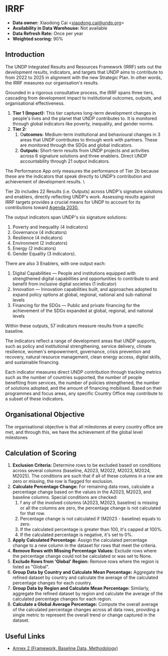 # IRRF

* **Data owner:** Xiaodong Cai \<xiaodong.cai@undp.org>
* **Availability in Data Warehouse:** Not available
* **Data Refresh Rate:** Once per year
* **Weighted scoring:** 90%

## Introduction

The UNDP Integrated Results and Resources Framework (IRRF) sets out the development results, indicators, and targets that UNDP aims to contribute to from 2022 to 2025 in alignment with the new Strategic Plan. In other words, the IRRF measures our organisation's results.

Grounded in a rigorous consultative process, the IRRF spans three tiers, cascading from development impact to institutional outcomes, outputs, and organisational effectiveness.

1. **Tier 1 (Impact):** This tier captures long-term development changes in people's lives and the planet that UNDP contributes to. It is monitored through global indicators like poverty, inequality, and gender norms.
2. **Tier 2:**
   1. O**utcomes:** Medium-term institutional and behavioural changes in 3 areas that UNDP contributes to through work with partners. These are monitored through the SDGs and global indicators.
   2. **Outputs:** Short-term results from UNDP projects and activities across 6 signature solutions and three enablers. Direct UNDP accountability through 21 output indicators.

The Performance App only measures the performance of Tier 2b because these are the indicators that speak directly to UNDP’s contribution and achievement of development results. \\

Tier 2b includes 22 Results (i.e. Outputs) across UNDP's signature solutions and enablers, directly reflecting UNDP's work. Assessing results against IRRF targets provides a crucial means for UNDP to account for its contributions toward [Agenda 2030.](https://www.undp.org/sustainable-development-goals)

The output indicators span UNDP's six signature solutions:

1. Poverty and Inequality (4 indicators)
2. Governance (4 indicators)
3. Resilience (4 indicators)
4. Environment (2 indicators)
5. Energy (2 indicators)
6. Gender Equality (3 indicators).

There are also 3 Enablers, with one output each:

1. Digital Capabilities — People and institutions equipped with strengthened digital capabilities and opportunities to contribute to and benefit from inclusive digital societies (1 indicator)
2. Innovation — Innovation capabilities built, and approaches adopted to expand policy options at global, regional, national and sub-national levels
3. Financing for the SDGs — Public and private financing for the achievement of the SDGs expanded at global, regional, and national levels

Within these outputs, 57 indicators measure results from a specific baseline.

The indicators reflect a range of development areas that UNDP supports, such as policy and institutional strengthening, service delivery, climate resilience, women's empowerment, governance, crisis prevention and recovery, natural resource management, clean energy access, digital skills, and sustainable financing.

Each indicator measures direct UNDP contribution through tracking metrics such as the number of countries supported, the number of people benefiting from services, the number of policies strengthened, the number of solutions adopted, and the amount of financing mobilised. Based on their programmes and focus areas, any specific Country Office may contribute to a subset of these indicators.

## Organisational Objective

The organisational objective is that all milestones at every country office are met, and through this, we have the achievement of the global level milestones

## Calculation of Scoring

1. **Exclusion Criteria:** Determine rows to be excluded based on conditions across several columns (baseline, A2023, M2022, M2023, M2024, M2025). The conditions are such that if all of these columns in a row are zero or missing, the row is flagged for exclusion.
2. **Calculate Percentage Change:** For remaining data rows, calculate a percentage change based on the values in the A2023, M2023, and baseline columns.  Special conditions are checked:&#x20;
   1. f any of the involved columns (A2023, M2023, baseline) is missing or all the columns are zero, the percentage change is not calculated for that row.&#x20;
   2. Percentage change is not calculated if (M2023 - baseline) equals to zero.&#x20;
   3. If the calculated percentage is greater than 100, it's capped at 100%.&#x20;
   4. If the calculated percentage is negative, it's set to 0%.
3. **Apply Calculated Percentage:** Assign the calculated percentage change to a new column in the dataset for rows that meet the criteria.
4. **Remove Rows with Missing Percentage Values:** Exclude rows where the percentage change could not be calculated or was set to None.
5. **Exclude Rows from 'Global' Region:** Remove rows where the region is listed as "Global".
6. **Group Data by Country and Calculate Mean Percentage:** Aggregate the refined dataset by country and calculate the average of the calculated percentage changes for each country.
7. **Group Data by Region and Calculate Mean Percentage:** Similarly, aggregate the refined dataset by region and calculate the average of the calculated percentage changes for each region.
8. **Calculate a Global Average Percentage:** Compute the overall average of the calculated percentage changes across all data rows, providing a single metric to represent the overall trend or change captured in the dataset.

## Useful Links

* [Annex 2 (Framework, Baseline Data, Methodology)](https://www.undp.org/sites/g/files/zskgke326/files/dp2021-28\_Annex%202\_1.docx)
